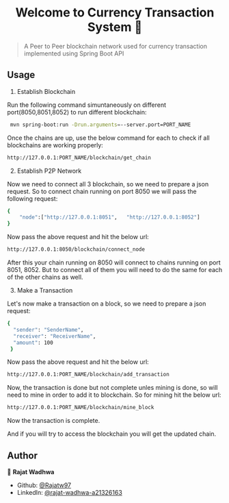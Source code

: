 <h1 align="center">Welcome to Currency Transaction System 👋</h1>
<p>
</p>

> A Peer to Peer blockchain network used for currency transaction implemented using Spring Boot API



## Usage

1. Establish Blockchain 

Run the following command simuntaneously on different port(8050,8051,8052) to run different blockchain:
```sh
 mvn spring-boot:run -Drun.arguments=--server.port=PORT_NAME
```
Once the chains are up, use the below command for each to check if all blockchains are working properly:

```sh
http://127.0.0.1:PORT_NAME/blockchain/get_chain
```
2. Establish P2P Network

Now we need to connect all 3 blockchain, so we need to prepare a json request.
So to connect chain running on port 8050 we will pass the following request:
```sh
{
	"node":["http://127.0.0.1:8051",   "http://127.0.0.1:8052"]
}
```
Now pass the above request and hit the below url:

```sh
http://127.0.0.1:8050/blockchain/connect_node
```
After this your chain running on 8050 will connect to chains running on port 8051, 8052. But to connect all of them you will need to do the same for each of the other chains as well. 

3. Make a Transaction

Let's now make a transaction on a block, so we need to prepare a json request:

```sh
{
  "sender": "SenderName",
  "receiver": "ReceiverName",
  "amount": 100
 }
``` 
Now pass the above request and hit the below url:

```sh
http://127.0.0.1:PORT_NAME/blockchain/add_transaction
``` 
Now, the transaction is done but not complete unles mining is done, so will need to mine in order to add it to blockchain.
So for mining hit the below url:

```sh
http://127.0.0.1:PORT_NAME/blockchain/mine_block
```
Now the transaction is complete.

And if you will try to access the blockchain you will get the updated chain.

## Author

👤 **Rajat Wadhwa**

* Github: [@Rajatw97](https://github.com/Rajatw97)
* LinkedIn: [@rajat-wadhwa-a21326163](https://linkedin.com/in/rajat-wadhwa-a21326163)

